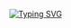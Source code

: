 [![Typing SVG](https://readme-typing-svg.demolab.com/?color=A4D0A4&lines=Juan+José+Hristov+Trinidad)](https://git.io/typing-svg)
